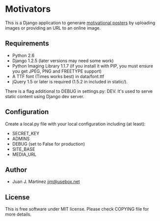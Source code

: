 Motivators
==========

This is a Django application to generare [motivational posters][1] by
uploading images or providing an URL to an online image.

[1]: https://en.wikipedia.org/wiki/Motivational_poster "Wikipedia entry for motivational posters"

Requirements
------------

 - Python 2.6
 - Django 1.2.5 (later versions may need some work)
 - Python Imaging Library 1.1.7 (if you install it with PIP, you must
   ensure you get JPEG, PNG and FREETYPE support)
 - A TTF font (Times works best) in data/font.ttf
 - jQuery 1.5 or later is required (1.5.2 in included in static/).

There is a flag additional to DEBUG in settings.py: DEV. It's used
to serve static content using Django dev server.

Configuration
-------------

Create a local.py file with your local configuration including (at least):

 - SECRET\_KEY
 - ADMINS
 - DEBUG (set to False for production)
 - SITE\_BASE
 - MEDIA\_URL

Author
------

 - Juan J. Martinez <jjm@usebox.net>

License
-------

This is free software under MIT license. Please check COPYING file for more
details.

